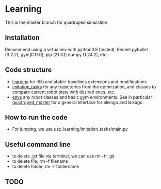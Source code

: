 # Learning
This is the master branch for quadruped simulation.

## Installation

Recommend using a virtualenv with python3.8 (tested). Recent pybullet (3.2.2), gym(0.17.0), pip (21.3.1)  numpy (1.24.2), etc.

## Code structure

- [learning](./usc_learning/learning) for rllib and stable-baselines extensions and modifications
- [imitation_tasks](./usc_learning/imitation_tasks) for any trajectories from the optimization, and classes to compare current robot state with desired ones, etc.
- [envs](./usc_learning/envs) any robot classes and basic gym environments. See in particular [quadruped_master](./usc_learning/envs/quadruped_master) for a general interface for aliengo and laikago.

## How to run the code

- For jumping, we use usc_learning/imitation_tasks/main.py

## Useful command line
- to delete .git file via terminal, we can use rm -fr .git
- to delete file, rm -f filename
- to delete folder, rm -r foldername

## TODO

